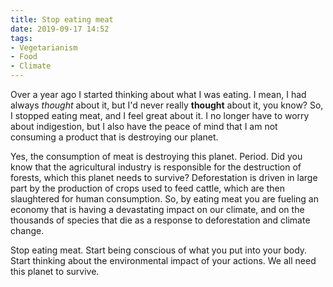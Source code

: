 ```yaml
---
title: Stop eating meat
date: 2019-09-17 14:52
tags:
- Vegetarianism
- Food
- Climate
---
```

Over a year ago I started thinking about what I was eating. I mean, I had always *thought* about it, but I'd never really **thought** about it, you know? So, I stopped eating meat, and I feel great about it. I no longer have to worry about indigestion, but I also have the peace of mind that I am not consuming a product that is destroying our planet.

Yes, the consumption of meat is destroying this planet. Period. Did you know that the agricultural industry is responsible for the destruction of forests, which this planet needs to survive? Deforestation is driven in large part by the production of crops used to feed cattle, which are then slaughtered for human consumption. So, by eating meat you are fueling an economy that is having a devastating impact on our climate, and on the thousands of species that die as a response to deforestation and climate change.

Stop eating meat. Start being conscious of what you put into your body. Start thinking about the environmental impact of your actions. We all need this planet to survive.